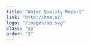 ```yaml
---
title: "Water Quality Report"
link: "http://baa.nz"
logo: "/images/ap.svg"
class: "ap"
order: "3"
---
```

